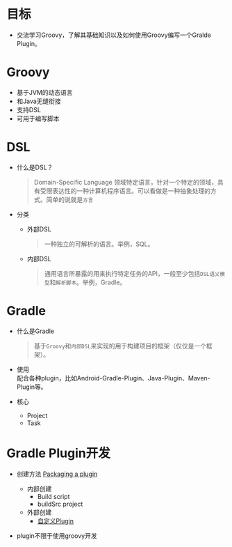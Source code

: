 # 目标
- 交流学习Groovy，了解其基础知识以及如何使用Groovy编写一个Gralde Plugin。
# Groovy
- 基于JVM的动态语言
- 和Java无缝衔接
- 支持DSL
- 可用于编写脚本






# DSL
- 什么是DSL？

  > Domain-Specific Language 领域特定语言，针对一个特定的领域，具有受限表达性的一种计算机程序语言。可以看做是一种抽象处理的方式。简单的说就是`方言`
- 分类
  - 外部DSL
     > 一种独立的可解析的语言。举例，SQL。

  - 内部DSL
     > 通用语言所暴露的用来执行特定任务的API，一般至少包括`DSL语义模型`和`解析脚本`。举例，Gradle。




# Gradle
- 什么是Gradle
  >基于`Groovy`和`内部DSL`来实现的用于构建项目的框架（仅仅是一个框架）。
- 使用  
  配合各种plugin，比如Android-Gradle-Plugin、Java-Plugin、Maven-Plugin等。

- 核心
  - Project
  - Task

# Gradle Plugin开发
- 创建方法 [Packaging a plugin][1]
  - 内部创建
     - Build script
     - buildSrc project
  - 外部创建
     - [自定义Plugin][2]


- plugin不限于使用groovy开发


  [1]: https://docs.gradle.org/current/userguide/custom_plugins.html#sec:packaging_a_plugin
  [2]: https://blog.csdn.net/sbsujjbcy/article/details/50782830
